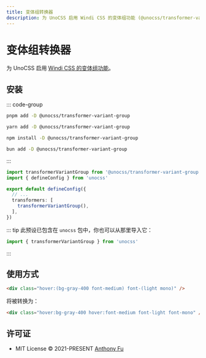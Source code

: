 ```yaml
---
title: 变体组转换器
description: 为 UnoCSS 启用 Windi CSS 的变体组功能 (@unocss/transformer-variant-group)
---
```


# 变体组转换器

为 UnoCSS 启用 [Windi CSS 的变体组功能](https://windicss.org/features/variant-groups.html)。

## 安装

::: code-group

```bash [pnpm]
pnpm add -D @unocss/transformer-variant-group
```

```bash [yarn]
yarn add -D @unocss/transformer-variant-group
```

```bash [npm]
npm install -D @unocss/transformer-variant-group
```

```bash [bun]
bun add -D @unocss/transformer-variant-group
```

:::

```ts [uno.config.ts]
import transformerVariantGroup from '@unocss/transformer-variant-group'
import { defineConfig } from 'unocss'

export default defineConfig({
  // ...
  transformers: [
    transformerVariantGroup(),
  ],
})
```

::: tip
此预设已包含在 `unocss` 包中，你也可以从那里导入它：

```ts
import { transformerVariantGroup } from 'unocss'
```

:::

## 使用方式

```html
<div class="hover:(bg-gray-400 font-medium) font-(light mono)" />
```

将被转换为：

```html
<div class="hover:bg-gray-400 hover:font-medium font-light font-mono" />
```

## 许可证

- MIT License &copy; 2021-PRESENT [Anthony Fu](https://github.com/antfu)